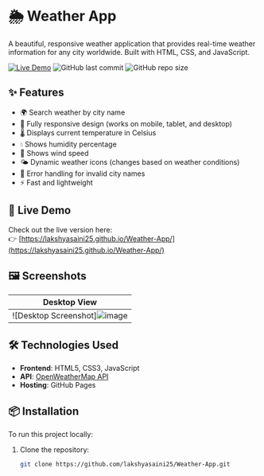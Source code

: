 # 🌦️ Weather App

A beautiful, responsive weather application that provides real-time weather information for any city worldwide. Built with HTML, CSS, and JavaScript.

[![Live Demo](https://img.shields.io/badge/Live-Demo-brightgreen)](https://lakshyasaini25.github.io/Weather-App/)
![GitHub last commit](https://img.shields.io/github/last-commit/lakshyasaini25/Weather-App)
![GitHub repo size](https://img.shields.io/github/repo-size/lakshyasaini25/Weather-App)

## ✨ Features

- 🌍 Search weather by city name
- 📱 Fully responsive design (works on mobile, tablet, and desktop)
- 🌡️ Displays current temperature in Celsius
- 💧 Shows humidity percentage
- 💨 Shows wind speed
- 🌤️ Dynamic weather icons (changes based on weather conditions)
- 🚫 Error handling for invalid city names
- ⚡ Fast and lightweight

## 🚀 Live Demo

Check out the live version here:  
👉 [https://lakshyasaini25.github.io/Weather-App/](https://lakshyasaini25.github.io/Weather-App/)

## 🖼️ Screenshots

| Desktop View |
|--------------|
| ![Desktop Screenshot]![image](https://github.com/user-attachments/assets/60ad8724-d6d7-4fb2-af5e-acb464d73598) |

## 🛠️ Technologies Used

- **Frontend**: HTML5, CSS3, JavaScript
- **API**: [OpenWeatherMap API](https://openweathermap.org/api)
- **Hosting**: GitHub Pages

## 📦 Installation

To run this project locally:

1. Clone the repository:
   ```bash
   git clone https://github.com/lakshyasaini25/Weather-App.git
